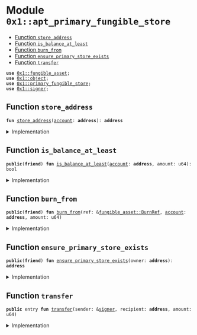 
<a id="0x1_apt_primary_fungible_store"></a>

# Module `0x1::apt_primary_fungible_store`



-  [Function `store_address`](#0x1_apt_primary_fungible_store_store_address)
-  [Function `is_balance_at_least`](#0x1_apt_primary_fungible_store_is_balance_at_least)
-  [Function `burn_from`](#0x1_apt_primary_fungible_store_burn_from)
-  [Function `ensure_primary_store_exists`](#0x1_apt_primary_fungible_store_ensure_primary_store_exists)
-  [Function `transfer`](#0x1_apt_primary_fungible_store_transfer)


<pre><code><b>use</b> <a href="fungible_asset.md#0x1_fungible_asset">0x1::fungible_asset</a>;
<b>use</b> <a href="object.md#0x1_object">0x1::object</a>;
<b>use</b> <a href="primary_fungible_store.md#0x1_primary_fungible_store">0x1::primary_fungible_store</a>;
<b>use</b> <a href="../../cedra-stdlib/../move-stdlib/doc/signer.md#0x1_signer">0x1::signer</a>;
</code></pre>



<a id="0x1_apt_primary_fungible_store_store_address"></a>

## Function `store_address`



<pre><code><b>fun</b> <a href="apt_primary_fungible_store.md#0x1_apt_primary_fungible_store_store_address">store_address</a>(<a href="account.md#0x1_account">account</a>: <b>address</b>): <b>address</b>
</code></pre>



<details>
<summary>Implementation</summary>


<pre><code>inline <b>fun</b> <a href="apt_primary_fungible_store.md#0x1_apt_primary_fungible_store_store_address">store_address</a>(<a href="account.md#0x1_account">account</a>: <b>address</b>): <b>address</b> {
    <a href="object.md#0x1_object_create_user_derived_object_address">object::create_user_derived_object_address</a>(<a href="account.md#0x1_account">account</a>, @cedra_fungible_asset)
}
</code></pre>



</details>

<a id="0x1_apt_primary_fungible_store_is_balance_at_least"></a>

## Function `is_balance_at_least`



<pre><code><b>public</b>(<b>friend</b>) <b>fun</b> <a href="apt_primary_fungible_store.md#0x1_apt_primary_fungible_store_is_balance_at_least">is_balance_at_least</a>(<a href="account.md#0x1_account">account</a>: <b>address</b>, amount: u64): bool
</code></pre>



<details>
<summary>Implementation</summary>


<pre><code><b>public</b>(<b>friend</b>) <b>fun</b> <a href="apt_primary_fungible_store.md#0x1_apt_primary_fungible_store_is_balance_at_least">is_balance_at_least</a>(<a href="account.md#0x1_account">account</a>: <b>address</b>, amount: u64): bool {
    <b>let</b> store_addr = <a href="apt_primary_fungible_store.md#0x1_apt_primary_fungible_store_store_address">store_address</a>(<a href="account.md#0x1_account">account</a>);
    <a href="fungible_asset.md#0x1_fungible_asset_is_address_balance_at_least">fungible_asset::is_address_balance_at_least</a>(store_addr, amount)
}
</code></pre>



</details>

<a id="0x1_apt_primary_fungible_store_burn_from"></a>

## Function `burn_from`



<pre><code><b>public</b>(<b>friend</b>) <b>fun</b> <a href="apt_primary_fungible_store.md#0x1_apt_primary_fungible_store_burn_from">burn_from</a>(ref: &<a href="fungible_asset.md#0x1_fungible_asset_BurnRef">fungible_asset::BurnRef</a>, <a href="account.md#0x1_account">account</a>: <b>address</b>, amount: u64)
</code></pre>



<details>
<summary>Implementation</summary>


<pre><code><b>public</b>(<b>friend</b>) <b>fun</b> <a href="apt_primary_fungible_store.md#0x1_apt_primary_fungible_store_burn_from">burn_from</a>(
    ref: &BurnRef,
    <a href="account.md#0x1_account">account</a>: <b>address</b>,
    amount: u64,
) {
    // Skip burning <b>if</b> amount is zero. This shouldn't <a href="../../cedra-stdlib/../move-stdlib/doc/error.md#0x1_error">error</a> out <b>as</b> it's called <b>as</b> part of transaction fee burning.
    <b>if</b> (amount != 0) {
        <b>let</b> store_addr = <a href="apt_primary_fungible_store.md#0x1_apt_primary_fungible_store_store_address">store_address</a>(<a href="account.md#0x1_account">account</a>);
        <a href="fungible_asset.md#0x1_fungible_asset_address_burn_from">fungible_asset::address_burn_from</a>(ref, store_addr, amount);
    };
}
</code></pre>



</details>

<a id="0x1_apt_primary_fungible_store_ensure_primary_store_exists"></a>

## Function `ensure_primary_store_exists`



<pre><code><b>public</b>(<b>friend</b>) <b>fun</b> <a href="apt_primary_fungible_store.md#0x1_apt_primary_fungible_store_ensure_primary_store_exists">ensure_primary_store_exists</a>(owner: <b>address</b>): <b>address</b>
</code></pre>



<details>
<summary>Implementation</summary>


<pre><code><b>public</b>(<b>friend</b>) inline <b>fun</b> <a href="apt_primary_fungible_store.md#0x1_apt_primary_fungible_store_ensure_primary_store_exists">ensure_primary_store_exists</a>(owner: <b>address</b>): <b>address</b> {
    <b>let</b> store_addr = <a href="apt_primary_fungible_store.md#0x1_apt_primary_fungible_store_store_address">store_address</a>(owner);
    <b>if</b> (<a href="fungible_asset.md#0x1_fungible_asset_store_exists">fungible_asset::store_exists</a>(store_addr)) {
        store_addr
    } <b>else</b> {
        <a href="object.md#0x1_object_object_address">object::object_address</a>(&<a href="primary_fungible_store.md#0x1_primary_fungible_store_create_primary_store">primary_fungible_store::create_primary_store</a>(owner, <a href="object.md#0x1_object_address_to_object">object::address_to_object</a>&lt;Metadata&gt;(@cedra_fungible_asset)))
    }
}
</code></pre>



</details>

<a id="0x1_apt_primary_fungible_store_transfer"></a>

## Function `transfer`



<pre><code><b>public</b> entry <b>fun</b> <a href="apt_primary_fungible_store.md#0x1_apt_primary_fungible_store_transfer">transfer</a>(sender: &<a href="../../cedra-stdlib/../move-stdlib/doc/signer.md#0x1_signer">signer</a>, recipient: <b>address</b>, amount: u64)
</code></pre>



<details>
<summary>Implementation</summary>


<pre><code><b>public</b> entry <b>fun</b> <a href="apt_primary_fungible_store.md#0x1_apt_primary_fungible_store_transfer">transfer</a>(
    sender: &<a href="../../cedra-stdlib/../move-stdlib/doc/signer.md#0x1_signer">signer</a>,
    recipient: <b>address</b>,
    amount: u64,
) {
    <b>let</b> sender_store = <a href="apt_primary_fungible_store.md#0x1_apt_primary_fungible_store_ensure_primary_store_exists">ensure_primary_store_exists</a>(<a href="../../cedra-stdlib/../move-stdlib/doc/signer.md#0x1_signer_address_of">signer::address_of</a>(sender));
    <b>let</b> recipient_store = <a href="apt_primary_fungible_store.md#0x1_apt_primary_fungible_store_ensure_primary_store_exists">ensure_primary_store_exists</a>(recipient);

    // <b>use</b> <b>internal</b> APIs, <b>as</b> they skip:
    // - owner, frozen and dispatchable checks
    // <b>as</b> Cedra cannot be frozen or have dispatch, and PFS cannot be transfered
    // (PFS could potentially be burned. regular transfer would permanently unburn the store.
    // Ignoring the check here <b>has</b> the equivalent of unburning, transfers, and then burning again)
    <a href="fungible_asset.md#0x1_fungible_asset_deposit_internal">fungible_asset::deposit_internal</a>(recipient_store, <a href="fungible_asset.md#0x1_fungible_asset_withdraw_internal">fungible_asset::withdraw_internal</a>(sender_store, amount));
}
</code></pre>



</details>


[move-book]: https://cedra.dev/move/book/SUMMARY
